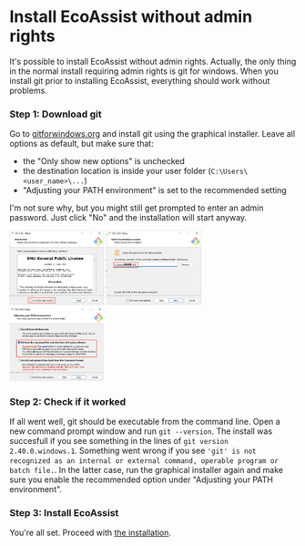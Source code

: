 # Install EcoAssist without admin rights
It's possible to install EcoAssist without admin rights. Actually, the only thing in the normal install requiring admin rights is git for windows. When you install git prior to installing EcoAssist, everything should work without problems.

### Step 1: Download git
Go to [gitforwindows.org](https://gitforwindows.org/) and install git using the graphical installer. Leave all options as default, but make sure that:
* the "Only show new options" is unchecked
* the destination location is inside your user folder (`C:\Users\<user_name>\...`)
* "Adjusting your PATH environment" is set to the recommended setting

I'm not sure why, but you might still get prompted to enter an admin password. Just click "No" and the installation will start anyway.

<p float="center">
  <img src="https://github.com/PetervanLunteren/EcoAssist-metadata/blob/main/imgs/install-git-1.png" width=33% height="auto" />
  <img src="https://github.com/PetervanLunteren/EcoAssist-metadata/blob/main/imgs/install-git-2.png" width=33% height="auto" />
  <img src="https://github.com/PetervanLunteren/EcoAssist-metadata/blob/main/imgs/install-git-3.png" width=33% height="auto" />
</p>

### Step 2: Check if it worked
If all went well, git should be executable from the command line. Open a new command prompt window and run `git --version`. The install was succesfull if you see something in the lines of `git version 2.40.0.windows.1`. Something went wrong if you see `'git' is not recognized as an internal or external command, operable program or batch file.`. In the latter case, run the graphical installer again and make sure you enable the recommended option under "Adjusting your PATH environment".

### Step 3: Install EcoAssist
You're all set. Proceed with [the installation](https://github.com/PetervanLunteren/EcoAssist#windows-installation).
